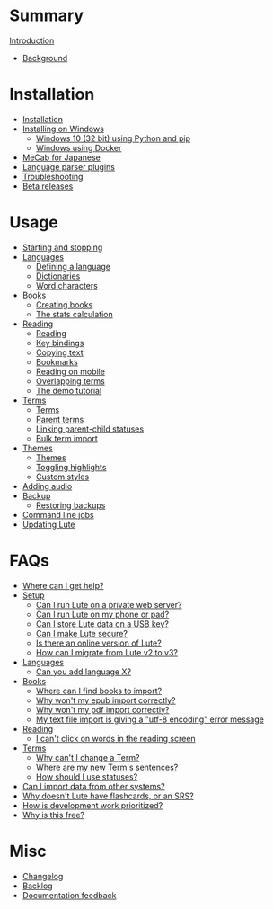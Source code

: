 # Summary

[Introduction](intro.md)

- [Background](background.md)

# Installation

- [Installation](./install/install.md)
- [Installing on Windows](./install/windows/index.md)
  - [Windows 10 (32 bit) using Python and pip](./install/windows/windows-10-32-bit-using-python.md)
  - [Windows using Docker](./install/windows/windows-using-docker.md)
- [MeCab for Japanese](./install/mecab.md)
- [Language parser plugins](./install/plugins.md)
- [Troubleshooting](./install/troubleshooting.md)
- [Beta releases](./install/beta-releases.md)

# Usage

- [Starting and stopping](./usage/starting-and-stopping.md)
- [Languages]()
  - [Defining a language](./usage/languages/defining-languages.md)
  - [Dictionaries](./usage/languages/dictionaries.md)
  - [Word characters](./usage/languages/word-characters.md)
- [Books]()
  - [Creating books](./usage/books/creating-books.md)
  - [The stats calculation](./usage/books/stats.md)
- [Reading]()
  - [Reading](./usage/reading/reading.md)
  - [Key bindings](./usage/reading/keyboard-bindings.md)
  - [Copying text](./usage/reading/copying-text.md)
  - [Bookmarks](./usage/reading/bookmarks.md)
  - [Reading on mobile](./usage/reading-on-mobile.md)
  - [Overlapping terms](./usage/reading/overlapping-terms.md)
  - [The demo tutorial](./usage/reading/tutorial.md)
- [Terms]()
  - [Terms](./usage/terms/terms.md)
  - [Parent terms](./usage/terms/parent-terms.md)
  - [Linking parent-child statuses](./usage/terms/link-parent-child-statuses.md)
  - [Bulk term import](./usage/terms/bulk-term-import.md)
- [Themes]()
  - [Themes](./usage/themes/themes.md)
  - [Toggling highlights](./usage/themes/toggling-highlights.md)
  - [Custom styles](./usage/themes/custom-styles.md)
- [Adding audio](./usage/audio.md)
- [Backup](./backup/backup.md)
  - [Restoring backups](./backup/restore.md)
- [Command line jobs](./usage/command-line-jobs.md)
- [Updating Lute](./usage/updating.md)

# FAQs

- [Where can I get help?](./faq/help.md)
- [Setup]()
  - [Can I run Lute on a private web server?](./faq/setup/web-server.md)
  - [Can I run Lute on my phone or pad?](./faq/setup/mobile-support.md)
  - [Can I store Lute data on a USB key?](./faq/setup/usb.md)
  - [Can I make Lute secure?](./faq/setup/adding-basic-auth.md)
  - [Is there an online version of Lute?](./faq/setup/online-lute.md)
  - [How can I migrate from Lute v2 to v3?](./faq/setup/v2-to-v3.md)
- [Languages]()
  - [Can you add language X?](./faq/language/add-a-language.md)
- [Books]()
  - [Where can I find books to import?](./faq/books/finding-stuff.md)
  - [Why won't my epub import correctly?](./faq/books/epub-import.md)
  - [Why won't my pdf import correctly?](./faq/books/pdf-import.md)
  - [My text file import is giving a "utf-8 encoding" error message](./faq/books/utf-8.md)
- [Reading]()
  - [I can't click on words in the reading screen](./faq/reading/click-not-working.md)
- [Terms]()
  - [Why can't I change a Term?](./faq/terms/terms-cannot-be-changed-once-created.md)
  - [Where are my new Term's sentences?](./faq/terms/sentences-only-shown-when-page-is-read.md)
  - [How should I use statuses?](./faq/terms/term-statuses.md)
- [Can I import data from other systems?](./faq/import-from-other-systems.md)
- [Why doesn't Lute have flashcards, or an SRS?](./faq/why-no-flashcards.md)
- [How is development work prioritized?](./faq/prioritizing-dev-work.md)
- [Why is this free?](./faq/free.md)

# Misc

- [Changelog](./misc/changelog.md)
- [Backlog](./misc/backlog.md)
- [Documentation feedback](./misc/doc-feedback.md)